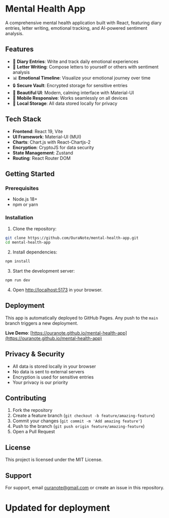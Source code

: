 # Mental Health App

A comprehensive mental health application built with React, featuring diary entries, letter writing, emotional tracking, and AI-powered sentiment analysis.

## Features

- 📝 **Diary Entries**: Write and track daily emotional experiences
- 💌 **Letter Writing**: Compose letters to yourself or others with sentiment analysis
- 📊 **Emotional Timeline**: Visualize your emotional journey over time
- 🔒 **Secure Vault**: Encrypted storage for sensitive entries
- 🎨 **Beautiful UI**: Modern, calming interface with Material-UI
- 📱 **Mobile Responsive**: Works seamlessly on all devices
- 🔐 **Local Storage**: All data stored locally for privacy

## Tech Stack

- **Frontend**: React 19, Vite
- **UI Framework**: Material-UI (MUI)
- **Charts**: Chart.js with React-Chartjs-2
- **Encryption**: CryptoJS for data security
- **State Management**: Zustand
- **Routing**: React Router DOM

## Getting Started

### Prerequisites

- Node.js 18+ 
- npm or yarn

### Installation

1. Clone the repository:
```bash
git clone https://github.com/OuraNote/mental-health-app.git
cd mental-health-app
```

2. Install dependencies:
```bash
npm install
```

3. Start the development server:
```bash
npm run dev
```

4. Open [http://localhost:5173](http://localhost:5173) in your browser.

## Deployment

This app is automatically deployed to GitHub Pages. Any push to the `main` branch triggers a new deployment.

**Live Demo**: [https://ouranote.github.io/mental-health-app](https://ouranote.github.io/mental-health-app)

## Privacy & Security

- All data is stored locally in your browser
- No data is sent to external servers
- Encryption is used for sensitive entries
- Your privacy is our priority

## Contributing

1. Fork the repository
2. Create a feature branch (`git checkout -b feature/amazing-feature`)
3. Commit your changes (`git commit -m 'Add amazing feature'`)
4. Push to the branch (`git push origin feature/amazing-feature`)
5. Open a Pull Request

## License

This project is licensed under the MIT License.

## Support

For support, email ouranote@gmail.com or create an issue in this repository.


# Updated for deployment
